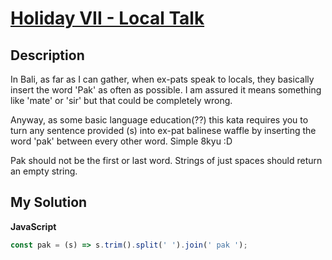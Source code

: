 # [Holiday VII - Local Talk](https://www.codewars.com/kata/57e92812750fcc051800004d)

## Description

In Bali, as far as I can gather, when ex-pats speak to locals, they basically insert the word 'Pak' as often as possible. I am assured it means something like 'mate' or 'sir' but that could be completely wrong.

Anyway, as some basic language education(??) this kata requires you to turn any sentence provided (s) into ex-pat balinese waffle by inserting the word 'pak' between every other word. Simple 8kyu :D

Pak should not be the first or last word. Strings of just spaces should return an empty string.

## My Solution

**JavaScript**

```js
const pak = (s) => s.trim().split(' ').join(' pak ');
```

